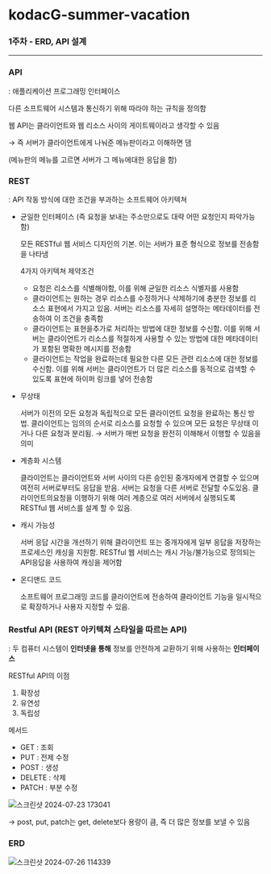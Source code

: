 # kodacG-summer-vacation

### 1주차 - ERD, API 설계


---

### API

: 애플리케이션 프로그래밍 인터페이스

다른 소프트웨어 시스템과 통신하기 위해 따라야 하는 규칙을 정의함

웹 API는 클라이언트와 웹 리소스 사이의 게이트웨이라고 생각할 수 있음

→ 즉 서버가 클라이언트에게 나눠준 메뉴판이라고 이해하면 댐

(메뉴판의 메뉴를 고르면 서버가 그 메뉴에대한 응답을 함)

### REST

: API 작동 방식에 대한 조건을 부과하는 소프트웨어 아키텍쳐

- 균일한 인터페이스 (즉 요청을 보내는 주소만으로도 대략 어떤 요청인지 파악가능함)
    
    모든 RESTful 웹 서비스 디자인의 기본. 이는 서버가 표준 형식으로 정보를 전송함을 나타냄
    
    4가지 아키텍쳐 제약조건
    
    - 요청은 리소스를 식별해야함, 이를 위해 균일한 리소스 식별자를 사용함
    - 클라이언트는 원하는 경우 리소스를 수정하거나 삭제하기에 충분한 정보를 리소스 표현에서 가지고 있음. 서버는 리소스를 자세히 설명하는 메타데이터를 전송하여 이 조건을 충족함
    - 클라이언트는 표현을추가로 처리하는 방법에 대한 정보를 수신함. 이를 위해 서버는 클라이언트가 리소스를 적절하게 사용할 수 있는 방법에 대한 메타데이터가 포함된 명확한 메시지를 전송함
    - 클라이언트는 작업을 완료하는데 필요한 다른 모든 관련 리소스에 대한 정보를 수신함. 이를 위해 서버는 클라이언트가 더 많은 리소스를 동적으로 검색할 수 있도록 표현에 하이퍼 링크를 넣어 전송함
- 무상태
    
    서버가 이전의 모든 요청과 독립적으로 모든 클라이언트 요청을 완료하는 통신 방법. 클라이언트는 임의의 순서로 리소스를 요청할 수 있으며 모든 요청은 무상태 이거나 다른 요청과 분리됨. → 서버가 매번 요청을 완전히 이해해서 이행할 수 있음을 의미
    
- 계층화 시스템
    
    클라이언트는 클라이언트와 서버 사이의 다른 승인된 중개자에게 연결할 수 있으며 여전히 서버로부터도 응답을 받음. 서버는 요청을 다른 서버로 전달할 수도있음. 클라이언트의요청을 이행하기 위해 여러 계층으로 여러 서버에서 실행되도록 RESTful 웹 서비스를 설계 할 수 있음.  
    
- 캐시 가능성
    
    서버 응답 시간을 개선하기 위해 클라이언트 또는 중개자에게 일부 응답을 저장하는 프로세스인 캐싱을 지원함. RESTful 웹 서비스는 캐시 가능/불가능으로 정의되는 API응답을 사용하여 캐싱을 제어함
    
- 온디맨드 코드
    
    소프트웨어 프로그래밍 코드를 클라이언트에 전송하여 클라이언트 기능을 일시적으로 확장하거나 사용자 지정할 수 있음.
    

### Restful API (REST 아키텍쳐 스타일을 따르는 API)

: 두 컴퓨터 시스템이 **인터넷을 통해** 정보를 안전하게 교환하기 위해 사용하는 **인터페이스**

RESTful API의 이점

1. 확장성
2. 유연성
3. 독립성

메서드

- GET : 조회
- PUT : 전제 수정
- POST : 생성
- DELETE : 삭제
- PATCH : 부분 수정

![스크린샷 2024-07-23 173041](https://github.com/user-attachments/assets/f4eeb82b-fca7-4f43-8c75-e0fca6788010)

→ post, put, patch는 get, delete보다 용량이 큼, 즉 더 많은 정보를 보낼 수 있음

### ERD


![스크린샷 2024-07-26 114339](https://github.com/user-attachments/assets/b8d3cd07-2f9b-4018-9e1c-a6a858ea6f40)



